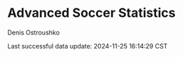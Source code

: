 # Advanced Soccer Statistics
Denis Ostroushko

<!-- gfm -->

Last successful data update: 2024-11-25 16:14:29 CST
